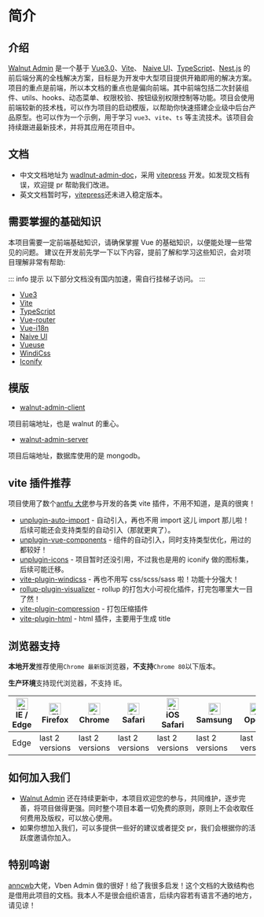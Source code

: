 # 简介

## 介绍

[Walnut Admin][walnut-admin-client] 是一个基于 [Vue3.0][vue3]、[Vite][vite]、 [Naive UI][naiveui]、[TypeScript][ts]、[Nest.js][nestjs] 的前后端分离的全栈解决方案，目标是为开发中大型项目提供开箱即用的解决方案。项目的重点是前端，所以本文档的重点也是偏向前端。其中前端包括二次封装组件、utils、hooks、动态菜单、权限校验、按钮级别权限控制等功能。项目会使用前端较新的技术栈，可以作为项目的启动模版，以帮助你快速搭建企业级中后台产品原型。也可以作为一个示例，用于学习 `vue3`、`vite`、`ts` 等主流技术。该项目会持续跟进最新技术，并将其应用在项目中。

## 文档

- 中文文档地址为 [wadlnut-admin-doc][doc]，采用 [vitepress][vitepress] 开发。如发现文档有误，欢迎提 pr 帮助我们改进。
- 英文文档暂时写，[vitepress][vitepress]还未进入稳定版本。

## 需要掌握的基础知识

本项目需要一定前端基础知识，请确保掌握 Vue 的基础知识，以便能处理一些常见的问题。
建议在开发前先学一下以下内容，提前了解和学习这些知识，会对项目理解非常有帮助:

::: info 提示
以下部分文档没有国内加速，需自行挂梯子访问。
:::

- [Vue3][vue3]
- [Vite][vite]
- [TypeScript][ts]
- [Vue-router][vue-router]
- [Vue-i18n][vue-i18n]
- [Naive UI][naiveui]
- [Vueuse][vueuse]
- [WindiCss][windicss]
- [Iconify][iconify]

## 模版

- [walnut-admin-client][walnut-admin-client]

项目前端地址，也是 walnut 的重心。

- [walnut-admin-server][walnut-admin-server]

项目后端地址，数据库使用的是 mongodb。

## vite 插件推荐

项目使用了数个[antfu 大佬][antfu]参与开发的各类 vite 插件，不用不知道，是真的很爽！

- [unplugin-auto-import][unplugin-auto-import] - 自动引入，再也不用 import 这儿 import 那儿啦！后续可能还会支持类型的自动引入（那就更爽了）。
- [unplugin-vue-components][unplugin-vue-components] - 组件的自动引入，同时支持类型优化，用过的都较好！
- [unplugin-icons][unplugin-icons] - 项目暂时还没引用，不过我也是用的 iconify 做的图标集，后续可能迁移。
- [vite-plugin-windicss][vite-plugin-windicss] - 再也不用写 css/scss/sass 啦！功能十分强大！
- [rollup-plugin-visualizer][rollup-plugin-visualizer] - rollup 的打包大小可视化插件，打完包哪里大一目了然！
- [vite-plugin-compression][vite-plugin-compression] - 打包压缩插件
- [vite-plugin-html][vite-plugin-html] - html 插件，主要用于生成 title

## 浏览器支持

**本地开发**推荐使用`Chrome 最新版`浏览器，**不支持**`Chrome 80`以下版本。

**生产环境**支持现代浏览器，不支持 IE。

| [<img src="https://raw.githubusercontent.com/alrra/browser-logos/master/src/edge/edge_48x48.png" alt="IE / Edge" width="24px" height="24px" />](http://godban.github.io/browsers-support-badges/)<br/>IE / Edge | [<img src="https://raw.githubusercontent.com/alrra/browser-logos/master/src/firefox/firefox_48x48.png" alt="Firefox" width="24px" height="24px" />](http://godban.github.io/browsers-support-badges/)<br/>Firefox | [<img src="https://raw.githubusercontent.com/alrra/browser-logos/master/src/chrome/chrome_48x48.png" alt="Chrome" width="24px" height="24px" />](http://godban.github.io/browsers-support-badges/)<br/>Chrome | [<img src="https://raw.githubusercontent.com/alrra/browser-logos/master/src/safari/safari_48x48.png" alt="Safari" width="24px" height="24px" />](http://godban.github.io/browsers-support-badges/)<br/>Safari | [<img src="https://raw.githubusercontent.com/alrra/browser-logos/master/src/safari-ios/safari-ios_48x48.png" alt="iOS Safari" width="24px" height="24px" />](http://godban.github.io/browsers-support-badges/)<br/>iOS Safari | [<img src="https://raw.githubusercontent.com/alrra/browser-logos/master/src/samsung-internet/samsung-internet_48x48.png" alt="Samsung" width="24px" height="24px" />](http://godban.github.io/browsers-support-badges/)<br/>Samsung | [<img src="https://raw.githubusercontent.com/alrra/browser-logos/master/src/opera/opera_48x48.png" alt="Opera" width="24px" height="24px" />](http://godban.github.io/browsers-support-badges/)<br/>Opera |
| --------------------------------------------------------------------------------------------------------------------------------------------------------------------------------------------------------------- | ----------------------------------------------------------------------------------------------------------------------------------------------------------------------------------------------------------------- | ------------------------------------------------------------------------------------------------------------------------------------------------------------------------------------------------------------- | ------------------------------------------------------------------------------------------------------------------------------------------------------------------------------------------------------------- | ----------------------------------------------------------------------------------------------------------------------------------------------------------------------------------------------------------------------------- | ----------------------------------------------------------------------------------------------------------------------------------------------------------------------------------------------------------------------------------- | --------------------------------------------------------------------------------------------------------------------------------------------------------------------------------------------------------- |
| Edge                                                                                                                                                                                                            | last 2 versions                                                                                                                                                                                                   | last 2 versions                                                                                                                                                                                               | last 2 versions                                                                                                                                                                                               | last 2 versions                                                                                                                                                                                                               | last 2 versions                                                                                                                                                                                                                     | last 2 versions                                                                                                                                                                                           |

## 如何加入我们

- [Walnut Admin][walnut-admin-client] 还在持续更新中，本项目欢迎您的参与，共同维护，逐步完善，将项目做得更强。同时整个项目本着一切免费的原则，原则上不会收取任何费用及版权，可以放心使用。
- 如果你想加入我们，可以多提供一些好的建议或者提交 pr，我们会根据你的活跃度邀请你加入。

## 特别鸣谢

[anncwb][anncwb]大佬，Vben Admin 做的很好！给了我很多启发！这个文档的大致结构也是借用此项目的文档。我本人不是很会组织语言，后续内容若有语言不通的地方，请见谅！

<!-- links -->

[author]: https://github.com/Zhaocl1997
[walnut-admin-client]: https://github.com/Zhaocl1997/walnut-admin-client
[walnut-admin-server]: https://github.com/Zhaocl1997/walnut-admin-server
[doc]: https://www.baidu.com
[antfu]: https://github.com/antfu
[vue3]: https://v3.cn.vuejs.org/
[vite]: https://cn.vitejs.dev/
[naiveui]: https://www.naiveui.com/zh-CN/dark
[ts]: https://www.typescriptlang.org/
[vitepress]: https://vitepress.vuejs.org/
[vue-router]: https://next.router.vuejs.org/
[nestjs]: https://nestjs.com/
[vueuse]: https://vueuse.org/
[windicss]: https://windicss.org/
[iconify]: https://iconify.design/
[vue-i18n]: https://vue-i18n.intlify.dev/
[anncwb]: https://github.com/anncwb
[vben]: https://github.com/anncwb/vue-vben-admin
[unplugin-auto-import]: https://github.com/antfu/unplugin-auto-import
[unplugin-vue-components]: https://github.com/antfu/unplugin-vue-components
[unplugin-icons]: https://github.com/antfu/unplugin-icons
[vite-plugin-windicss]: https://github.com/windicss/vite-plugin-windicss
[rollup-plugin-visualizer]: https://github.com/btd/rollup-plugin-visualizer
[vite-plugin-html]: https://github.com/anncwb/vite-plugin-html
[vite-plugin-compression]: https://github.com/anncwb/vite-plugin-compression
